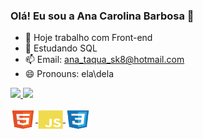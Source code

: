 ### Olá! Eu sou a Ana Carolina Barbosa 👋

- 🔭 Hoje trabalho com Front-end
- 🌱 Estudando SQL
- 📫 Email: ana_taqua_sk8@hotmail.com
- 😄 Pronouns: ela\dela

<div align = "centro">
  <a href="https://github.com/anacarolinabarbosa">
  <img height="180em" src="https://github-readme-stats.vercel.app/api?username=anacarolinabarbosa&show_icons=true&theme=dracula&include_all_commits=true&count_private=true"/>
  <img height="180em" src="https://github-readme-stats.vercel.app/api/top-langs/?username=anacarolinabarbosa&layout=compact&langs_count=7&theme=dracula"/>
</div>

<div style="display: inline_block"><br>
  <img align="center" alt="Rafa-HTML" height="30" width="40" src="https://raw.githubusercontent.com/devicons/devicon/master/icons/html5/html5-original.svg">
  <img align="center" alt="Rafa-Js" height="30" width="40" src="https://raw.githubusercontent.com/devicons/devicon/master/icons/javascript/javascript-plain.svg">
  <img align="center" alt="Rafa-CSS" height="30" width="40" src="https://raw.githubusercontent.com/devicons/devicon/master/icons/css3/css3-original.svg">
  </div>
  
  
